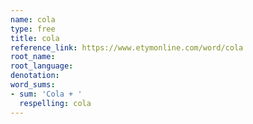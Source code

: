 ```yaml
---
name: cola
type: free
title: cola
reference_link: https://www.etymonline.com/word/cola
root_name: 
root_language: 
denotation: 
word_sums:
- sum: 'Cola + '
  respelling: cola
---
```

